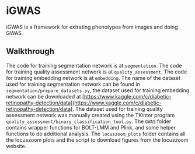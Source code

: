 # iGWAS
iGWAS is a framework for extrating phenotypes from images and doing GWAS.

## Walkthrough
The code for training segmentation network is at `segmentation`.
The code for training quality assessment network is at `quality_assessment`.
The code for training embedding network is at `embedding`.
The name of the dataset used for training segmentation network can be found in `segmentation/prepare_datasets.py`, the dataset used for training embedding network can be downloaded at [https://www.kaggle.com/c/diabetic-retinopathy-detection/data](https://www.kaggle.com/c/diabetic-retinopathy-detection/data). The dataset used for training quality assessment network was manually created using the TKinter program `quality_assessment/binary_classification_tool.py`.
The `GWAS` folder contains wrapper functions for BOLT-LMM and Plink, and some helper functions to do additional analysis.
The `locuszoom_plots` folder contains all the locuszoom plots and the script to download figures from the locuszoom website.
